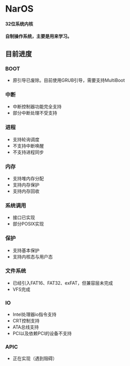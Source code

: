 # NarOS
#### 32位系统内核
#### 自制操作系统，主要是用来学习。

## 目前进度
### BOOT
- 原引导已废除。目前使用GRUB引导，需要支持MultiBoot
### 中断
- 中断控制器功能完全支持
- 部分中断处理不受支持
### 进程
- 支持轮询调度
- 不支持中断唤醒
- 不支持进程同步
### 内存
- 支持堆内存分配
- 支持内存保护
- 支持内存回收
### 系统调用
- 接口已实现
- 部分POSIX实现
### 保护
- 支持基本保护
- 支持内核态与用户态
### 文件系统
- 已经引入FAT16、FAT32、exFAT，但兼容层未完成
- VFS完成
### IO
- Intel处理器io指令支持
- CRT控制支持
- ATA总线支持
- PCI以及依赖PCI的设备不支持
### APIC
- 正在实现（遇到阻碍）
